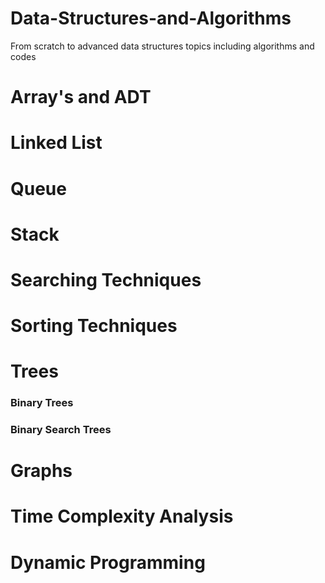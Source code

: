 # Data-Structures-and-Algorithms
From scratch to advanced data structures topics including algorithms and codes

# Array's and ADT

# Linked List

# Queue

# Stack

# Searching Techniques

# Sorting Techniques

# Trees
### Binary Trees

### Binary Search Trees

# Graphs

# Time Complexity Analysis

# Dynamic Programming
